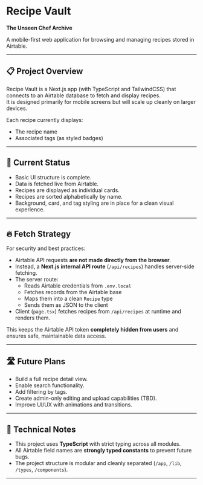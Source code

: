 # Recipe Vault

**The Unseen Chef Archive**

A mobile-first web application for browsing and managing recipes stored in Airtable.

---

## 📋 Project Overview

Recipe Vault is a Next.js app (with TypeScript and TailwindCSS) that connects to an Airtable database to fetch and display recipes.  
It is designed primarily for mobile screens but will scale up cleanly on larger devices.

Each recipe currently displays:
- The recipe name
- Associated tags (as styled badges)

---

## 🚀 Current Status

- Basic UI structure is complete.
- Data is fetched live from Airtable.
- Recipes are displayed as individual cards.
- Recipes are sorted alphabetically by name.
- Background, card, and tag styling are in place for a clean visual experience.

---

## 🔥 Fetch Strategy

For security and best practices:

- Airtable API requests **are not made directly from the browser**.
- Instead, a **Next.js internal API route** (`/api/recipes`) handles server-side fetching.
- The server route:
  - Reads Airtable credentials from `.env.local`
  - Fetches records from the Airtable base
  - Maps them into a clean `Recipe` type
  - Sends them as JSON to the client
- Client (`page.tsx`) fetches recipes from `/api/recipes` at runtime and renders them.

This keeps the Airtable API token **completely hidden from users** and ensures safe, maintainable data access.

---

## 🛣️ Future Plans

- Build a full recipe detail view.
- Enable search functionality.
- Add filtering by tags.
- Create admin-only editing and upload capabilities (TBD).
- Improve UI/UX with animations and transitions.

---

## 📄 Technical Notes

- This project uses **TypeScript** with strict typing across all modules.
- All Airtable field names are **strongly typed constants** to prevent future bugs.
- The project structure is modular and cleanly separated (`/app`, `/lib`, `/types`, `/components`).

---
